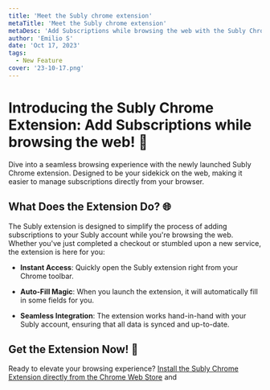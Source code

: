 ```yaml
---
title: 'Meet the Subly chrome extension'
metaTitle: 'Meet the Subly chrome extension'
metaDesc: 'Add Subscriptions while browsing the web with the Subly Chrome Extension.'
author: 'Emilio S'
date: 'Oct 17, 2023'
tags:
  - New Feature
cover: '23-10-17.png'
---
```


# Introducing the Subly Chrome Extension: Add Subscriptions while browsing the web! 🚀

Dive into a seamless browsing experience with the newly launched Subly Chrome extension. Designed to be your sidekick on the web, making it easier to manage subscriptions directly from your browser.

## What Does the Extension Do? 🌐

The Subly extension is designed to simplify the process of adding subscriptions to your Subly account while you're browsing the web. Whether you've just completed a checkout or stumbled upon a new service, the extension is here for you:

- **Instant Access**: Quickly open the Subly extension right from your Chrome toolbar.
- **Auto-Fill Magic**: When you launch the extension, it will automatically fill in some fields for you.

- **Seamless Integration**: The extension works hand-in-hand with your Subly account, ensuring that all data is synced and up-to-date.

## Get the Extension Now! 🚀

Ready to elevate your browsing experience? [Install the Subly Chrome Extension directly from the Chrome Web Store](chrome.google.com/webstore/detail/subly/adkphphbcoohfcgjhajhkedngglechcj) and
